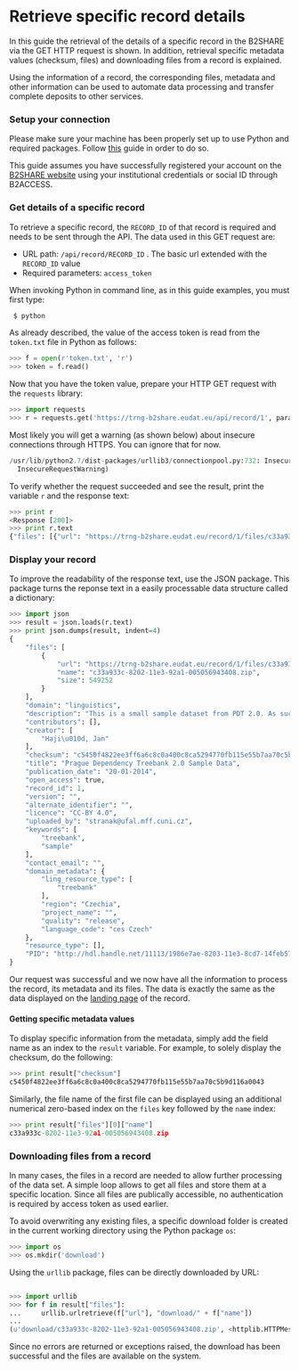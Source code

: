 # Retrieve specific record details 
In this guide the retrieval of the details of a specific record in the B2SHARE via the GET HTTP request is shown. In addition, retrieval specific metadata values (checksum, files) and downloading files from a record is explained.

Using the information of a record, the corresponding files, metadata and other information can be used to automate data processing and transfer complete deposits to other services.

### Setup your connection
Please make sure your machine has been properly set up to use Python and required packages. Follow [this](A_Setup_and_install.md) guide in order to do so.

This guide assumes you have successfully registered your account on the [B2SHARE website](https://trng-b2share.eudat.eu) using your institutional credentials or social ID through B2ACCESS.


### Get details of a specific record

To retrieve a specific record, the `RECORD_ID` of that record is required and needs to be sent through the API. The data used in this GET request are:

 - URL path: `/api/record/RECORD_ID` . The basic url extended with the `RECORD_ID` value 
 - Required parameters: `access_token`

When invoking Python in command line, as in this guide examples, you must first type:

```python
 $ python
```

As already described, the value of the access token is read from the `token.txt` file in  Python as follows:

```python
>>> f = open(r'token.txt', 'r')
>>> token = f.read()
```
Now that you have the token value, prepare your HTTP GET request with the `requests` library:

```python
>>> import requests
>>> r = requests.get('https://trng-b2share.eudat.eu/api/record/1', params={'access_token': token}, verify=False)
```

Most likely you will get a warning (as shown below) about insecure connections through HTTPS. You can ignore that for now.

```python
/usr/lib/python2.7/dist-packages/urllib3/connectionpool.py:732: InsecureRequestWarning: Unverified HTTPS request is being made. Adding certificate verification is strongly advised. See: https://urllib3.readthedocs.org/en/latest/security.html (This warning will only appear once by default.)
  InsecureRequestWarning)
```

To verify whether the request succeeded and see the result, print the variable `r` and the response text:
```python
>>> print r
<Response [200]>
>>> print r.text
{"files": [{"url": "https://trng-b2share.eudat.eu/record/1/files/c33a933c-8202-11e3-92a1-005056943408.zip?version=1", "name": "c33a933c-8202-11e3-92a1-005056943408.zip", "size": 549252}], "domain": "linguistics", "description": "This is a small sample dataset from PDT 2.0. As such it can be released under a very permissive CC-BY license.", "contributors": [], "creator": ["Haji\u010d, Jan"], "checksum": "c5450f4822ee3ff6a6c8c0a400c8ca5294770fb115e55b7aa70c5b9d116a0043", "title": "Prague Dependency Treebank 2.0 Sample Data", "alternate_identifier": "", "open_access": true, "keywords": ["treebank", "sample"], "version": "", "contact_email": "", "licence": "CC-BY 4.0", "uploaded_by": "stranak@ufal.mff.cuni.cz", "record_id": 1, "publication_date": "20-01-2014", "domain_metadata": {"quality": "release", "region": "Czechia", "project_name": "", "ling_resource_type": ["treebank"], "language_code": "ces Czech"}, "resource_type": [], "PID": "http://hdl.handle.net/11113/1986e7ae-8203-11e3-8cd7-14feb57d12b9"}
```

### Display your record

To improve the readability of the response text, use the JSON package. This package turns the reponse text in a easily processable data structure called a dictionary:

```python
>>> import json
>>> result = json.loads(r.text)
>>> print json.dumps(result, indent=4)
{
    "files": [
        {
            "url": "https://trng-b2share.eudat.eu/record/1/files/c33a933c-8202-11e3-92a1-005056943408.zip?version=1", 
            "name": "c33a933c-8202-11e3-92a1-005056943408.zip", 
            "size": 549252
        }
    ], 
    "domain": "linguistics", 
    "description": "This is a small sample dataset from PDT 2.0. As such it can be released under a very permissive CC-BY license.", 
    "contributors": [], 
    "creator": [
        "Haji\u010d, Jan"
    ], 
    "checksum": "c5450f4822ee3ff6a6c8c0a400c8ca5294770fb115e55b7aa70c5b9d116a0043", 
    "title": "Prague Dependency Treebank 2.0 Sample Data", 
    "publication_date": "20-01-2014", 
    "open_access": true, 
    "record_id": 1, 
    "version": "", 
    "alternate_identifier": "", 
    "licence": "CC-BY 4.0", 
    "uploaded_by": "stranak@ufal.mff.cuni.cz", 
    "keywords": [
        "treebank", 
        "sample"
    ], 
    "contact_email": "", 
    "domain_metadata": {
        "ling_resource_type": [
            "treebank"
        ], 
        "region": "Czechia", 
        "project_name": "", 
        "quality": "release", 
        "language_code": "ces Czech"
    }, 
    "resource_type": [], 
    "PID": "http://hdl.handle.net/11113/1986e7ae-8203-11e3-8cd7-14feb57d12b9"
}
```
Our request was successful and we now have all the information to process the record, its metadata and its files. The data is exactly the same as the data displayed on the [landing page](https://trng-b2share.eudat.eu/record/1) of the record.

#### Getting specific metadata values

To display specific information from the metadata, simply add the field name as an index to the `result` variable. For example, to solely display the checksum, do the following:

```python
>>> print result["checksum"]
c5450f4822ee3ff6a6c8c0a400c8ca5294770fb115e55b7aa70c5b9d116a0043
```

Similarly, the file name of the first file can be displayed using an additional numerical zero-based index on the `files` key followed by the `name` index:

```python
>>> print result["files"][0]["name"]
c33a933c-8202-11e3-92a1-005056943408.zip
```

### Downloading files from a record

In many cases, the files in a record are needed to allow further processing of the data set. A simple loop allows to get all files and store them at a specific location. Since all files are publically accessible, no authentication is required by access token as used earlier.

To avoid overwriting any existing files, a specific download folder is created in the current working directory using the Python package `os`:
```python
>>> import os
>>> os.mkdir('download')
```

Using the `urllib` package, files can be directly downloaded by URL:

```python

>>> import urllib
>>> for f in result["files"]:
...     urllib.urlretrieve(f["url"], "download/" + f["name"])
... 
(u'download/c33a933c-8202-11e3-92a1-005056943408.zip', <httplib.HTTPMessage instance at 0x10ca86098>)
```

Since no errors are returned or exceptions raised, the download has been successful and the files are available on the system.
